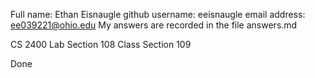 Full name: Ethan Eisnaugle
github username: eeisnaugle
email address: ee039221@ohio.edu
My answers are recorded in the file answers.md

CS 2400
Lab Section 108
Class Section 109

Done
